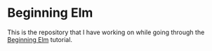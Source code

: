 # Beginning Elm

This is the repository that I have working on while going through the [Beginning Elm](https://elmprogramming.com/) tutorial.
